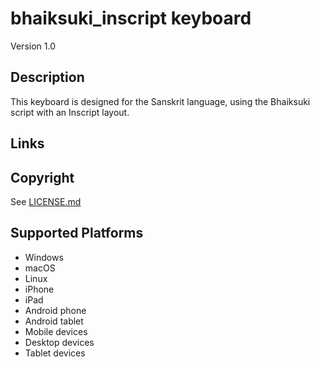 bhaiksuki_inscript keyboard
==============

Version 1.0

Description
-----------
This keyboard is designed for the Sanskrit language, using the Bhaiksuki script with an Inscript layout.

Links
-----

Copyright
---------
See [LICENSE.md](LICENSE.md)

Supported Platforms
-------------------
 * Windows
 * macOS
 * Linux
 * iPhone
 * iPad
 * Android phone
 * Android tablet
 * Mobile devices
 * Desktop devices
 * Tablet devices


